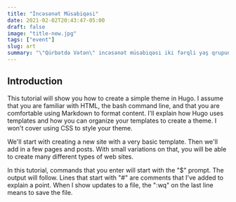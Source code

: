 ```yaml
---
title: "İncəsənət Müsabiqəsi"
date: 2021-02-02T20:43:47-05:00
draft: false
image: "title-new.jpg"
tags: ["event"]
slug: art
summary: "\"Qürbətdə Vətən\" incəsənət müsabiqəsi iki fərqli yaş qrupundakı uşaqlar arasında keçiriləcək. Müsabiqədə şeir, ifa və çalğl olmaq üzrə üç fərqli kateqoriya var. Hər kateqoriya üzrə münsiflər..."
---
```

## Introduction

This tutorial will show you how to create a simple theme in Hugo. I assume that you are familiar with HTML, the bash command line, and that you are comfortable using Markdown to format content. I'll explain how Hugo uses templates and how you can organize your templates to create a theme. I won't cover using CSS to style your theme.

We'll start with creating a new site with a very basic template. Then we'll add in a few pages and posts. With small variations on that, you will be able to create many different types of web sites.

In this tutorial, commands that you enter will start with the "$" prompt. The output will follow. Lines that start with "#" are comments that I've added to explain a point. When I show updates to a file, the ":wq" on the last line means to save the file.

